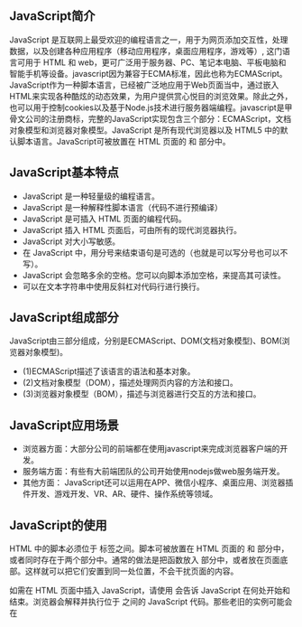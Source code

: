 ## JavaScript简介

JavaScript 是互联网上最受欢迎的编程语言之一，用于为网页添加交互性，处理数据，以及创建各种应用程序（移动应用程序，桌面应用程序，游戏等）, 这门语言可用于 HTML 和 web，更可广泛用于服务器、PC、笔记本电脑、平板电脑和智能手机等设备。javascript因为兼容于ECMA标准，因此也称为ECMAScript。JavaScript作为一种脚本语言，已经被广泛地应用于Web页面当中，通过嵌入HTML来实现各种酷炫的动态效果，为用户提供赏心悦目的浏览效果。除此之外，也可以用于控制cookies以及基于Node.js技术进行服务器端编程。javascript是甲骨文公司的注册商标，完整的JavaScript实现包含三个部分：ECMAScript，文档对象模型和浏览器对象模型。JavaScript 是所有现代浏览器以及 HTML5 中的默认脚本语言。JavaScript可被放置在 HTML 页面的 <body> 和 <head> 部分中。

## JavaScript基本特点

* JavaScript 是一种轻量级的编程语言。
* JavaScript 是一种解释性脚本语言（代码不进行预编译）
* JavaScript 是可插入 HTML 页面的编程代码。
* JavaScript 插入 HTML 页面后，可由所有的现代浏览器执行。
* JavaScript 对大小写敏感。
* 在 JavaScript 中，用分号来结束语句是可选的（也就是可以写分号也可以不写）。
* JavaScript 会忽略多余的空格。您可以向脚本添加空格，来提高其可读性。
* 可以在文本字符串中使用反斜杠对代码行进行换行。

## JavaScript组成部分

JavaScript由三部分组成，分别是ECMAScript、DOM(文档对象模型)、BOM(浏览器对象模型)。

* (1)ECMAScript描述了该语言的语法和基本对象。
* (2)文档对象模型（DOM），描述处理网页内容的方法和接口。
* (3)浏览器对象模型（BOM），描述与浏览器进行交互的方法和接口。

## JavaScript应用场景

* 浏览器方面：大部分公司的前端都在使用javascript来完成浏览器客户端的开发。
* 服务端方面：有些有大前端团队的公司开始使用nodejs做web服务端开发。
* 其他方面：  JavaScript还可以运用在APP、微信小程序、桌面应用、浏览器插件开发、游戏开发、VR、AR、硬件、操作系统等领域。

## JavaScript的使用

HTML 中的脚本必须位于 <script> 与 </script> 标签之间。脚本可被放置在 HTML 页面的 <body> 和 <head> 部分中，或者同时存在于两个部分中。通常的做法是把函数放入 <head> 部分中，或者放在页面底部。这样就可以把它们安置到同一处位置，不会干扰页面的内容。
  
如需在 HTML 页面中插入 JavaScript，请使用 <script> 标签。<script> 和 </script> 会告诉 JavaScript 在何处开始和结束。浏览器会解释并执行位于 <script> 和 </script>之间的 JavaScript 代码。那些老旧的实例可能会在 <script> 标签中使用 type="text/javascript"。现在已经不必这样做了。JavaScript 是所有现代浏览器以及 HTML5 中的默认脚本语言。
  
## JavaScript输出：

JavaScript 没有任何打印或者输出的函数。不过 JavaScript 可以通过不同的方式来输出数据：

* (1)使用 document.write() 方法将内容写到 HTML 文档中。

请使用 document.write() 仅仅向文档输出写内容。如果在文档已完成加载后执行 document.write，整个 HTML 页面将被覆盖。所谓的HTML文档加载，其实HTML文档是自上而下的加载HTML表示的內容，当整個页面內容都加载完毕之后，再调用document.write()这方法(function)会将显示的页面内容都清除掉，相当于重新加载。

* (2)使用 window.alert() 弹出警告框。
* (3)使用 innerHTML 写入到 HTML 元素。
* (4)使用 console.log() 写入到浏览器的控制台。

```
<script>
    a = 3;
    b = 4;
    c = a + b;
    console.log(c);
</script>
```

## JavaScript字面量

在JS中，一个字面量是一个常量，字面量的种类包括数字字面量、字符串字面量、表达式字面量、数组字面量、对象字面量、函数字面量。

* 数字（Number）字面量 可以是整数或者是小数，或者是科学计数(e)。
* 字符串（String）字面量 可以使用单引号或双引号。
* 表达式字面量 用于计算。如 5 + 6
* 数组（Array）字面量 定义一个数组。如：[40, 100, 1, 5, 25, 10]
* 对象（Object）字面量 定义一个对象。如：{firstName:"John", lastName:"Doe", age:50, eyeColor:"blue"}
* 函数（Function）字面量 定义一个函数。如：

```
function myFunction(a, b) { return a * b;}
```

## JavaScript 变量

在编程语言中，变量用于存储数据值。JavaScript 使用关键字 var 来定义变量， 使用等号来为变量赋值。变量可以通过变量名访问。在指令式语言中，变量通常是可变的。字面量是一个恒定的值。JavaScript 中，常用驼峰法的命名规则来命名变量。JavaScript具有隐含的全局概念，意味着你不声明的任何变量都会成为一个全局对象属性。

变量也能以 $ 和 _ 符号开头（不过我们不推荐这么做），一般变量以字母开头，变量名称对大小写敏感（y 和 Y 是不同的变量）。

```
var x, length; 
x = 5; 
length = 6;
```

可以在一条语句中声明很多变量。该语句以 var 开头，并使用逗号分隔变量即可。

```
var lastname="Doe", age=30, job="carpenter";
```

声明也可横跨多行：  

```
var lastname="Doe",        
age=30,        
job="carpenter";
```

在计算机程序中，经常会声明无值的变量。未使用值来声明的变量，其值实际上默认是 undefined。如果重新声明 JavaScript 变量，该变量的值不会丢失。在以下两条语句执行后，变量 carname 的值依然是 "Volvo"： 

```
var carname="Volvo";        
var carname;
```

全局变量是指在函数体外定义的变量或者在函数体内定义的无var的变量。全局变量可以在任意位置调用。

局部变量是指在函数体内通过关键字var定义的变量。局部变量的作用域是当前函数体内部。

变量作用域优先级是局部变量高于同名全局变量；参数变量高于同名全局变量；局部变量高于同名参数变量。

作用域链规则是内层函数可以访问外层函数的局部变量，但是外层函数不能访问内层函数的局部变量。

## JavaScript 操作符

操作符包括算数运算符("+ - * /")、赋值运算符("=")、位运算符(&、|、!)、条件运算符("==")、比较运算符("!="、">"、"<")等

## JavaScript 标识符

和其他任何编程语言一样，JavaScript 保留了一些标识符为自己所用。这些关键字在当前的语言版本中并没有使用，但在以后 JavaScript 扩展中会用到。

JavaScript 标识符必须以字母、下划线（_）或美元符（$）开始。后续的字符可以是字母、数字、下划线或美元符（数字是不允许作为首字符出现的，以便 JavaScript 可以轻易区分开标识符和数字）。

## JS数据类型：

JS数据类型包括字符串（String）、数字(Number)、布尔(Boolean)、数组(Array)、对象(Object)、空（Null）、未定义（Undefined）。JavaScript 拥有动态类型。这意味着相同的变量可用作不同的类型。

```
var x;               // x 为 undefined
var x = 5;           // 现在 x 为数字
var x = "John";      // 现在 x 为字符串
```

JavaScript 布尔只能有两个值：true 或 false。

**JavaScript 数组**

下面的代码创建名为 cars 的数组:

```
var cars=new Array();
 cars[0]="Saab";
 cars[1]="Volvo";
 cars[2]="BMW";
```

或者(condensed array)，如下：

```
var cars=new Array("Saab","Volvo","BMW");
```

或者(literal array)

```
var cars=["Saab","Volvo","BMW"];
```

**JavaScript 对象**

对象由花括号分隔。在括号内部，对象的属性以名称和值对的形式 (name : value) 来定义。属性由逗号分隔。

```
ar person={firstname:"John", lastname:"Doe", id:5566};
```

对象属性有两种寻址方式：

```
name=person.lastname;
name=person["lastname"];
```

**Undefined 和 Null

Undefined 这个值表示变量不含有值。使用var声明但未初始化的变量的默认值是Undefined。

null逻辑上表示一个空对象的指针。使用typeof检测时返回object。

由于undefined派生于null，因此在使用"=="比较时会返回ture。

**声明变量类型**

当您声明新变量时，可以使用关键词 "new" 来声明其类型。JavaScript 变量均为对象。当您声明一个变量时，就创建了一个新的对象。

```
var carname=new String;
 var x=      new Number;
 var y=      new Boolean;
 var cars=   new Array;
 var person= new Object;
```

## JavaScript 函数

在JavaScript中，函数即对象，可以随意地被程序操控，函数可以嵌套在其他函数中定义，这样可以访问它们被定义时所处的作用域中的任何变量。函数是由事件驱动的或者当它被调用时执行的可重复使用的代码块。函数就是包裹在花括号中的代码块，使用关键词 function来声明函数。

```
function functionname()
 {
    执行代码
 }
```

当调用该函数时，会执行函数内的代码。可以在某事件发生时直接调用函数（比如当用户点击按钮时），并且可由 JavaScript 在任何位置进行调用。JavaScript 对大小写敏感。关键词 function 必须是小写的，并且必须以与函数名称相同的大小写来调用函数。function 中的花括号是必需的，即使函数体内只包含一条语句，仍然必须使用花括号将其括起来。

## 调用带参数的函数

在调用函数时，您可以向其传递值，这些值被称为参数。这些参数可以在函数中使用。如果有多个参数，可以使用逗号 (,) 分隔。

```
function myFunction(var1,var2)
{
    //函数体
}
```

## 带有返回值的函数

使用 return 语句时，函数会停止执行，并返回指定的值。

```
function myFunction(a,b)
{
  var x=a*b;
  return x;
}
```

## 局部 JavaScript 变量、全局JavaScript变量及变量的声明周期

在 JavaScript 函数内部声明的变量（使用 var）是局部变量，所以只能在函数内部访问它。（该变量的作用域是局部的）。可以在不同的函数中使用名称相同的局部变量，因为只有声明过该变量的函数才能识别出该变量。局部变量比同名全局变量的优先级高，所以局部变量会隐藏同名的全局变量。

在函数外声明的变量是全局变量，网页上的所有脚本和函数都能访问它。

JavaScript 变量的生命期从它们被声明的时间开始。局部变量会在函数运行以后被删除。全局变量会在页面关闭后被删除。

需要注意的是，如果您把值赋给尚未声明的变量，该变量将被自动作为全局变量声明。

```
carname="Volvo";
```

将声明一个全局变量 carname，即使它在函数内执行。

在 ES6 中，提供了 let 关键字和 const 关键字。let 的声明方式与 var 相同，用 let 来代替 var 来声明变量，就可以把变量限制在当前代码块中。使用 const 声明的是常量，其值一旦被设定便不可被更改。


## JavaScript 事件

事件是可以被 JavaScript 侦测到的行为。HTML 事件是发生在 HTML 元素上的事情。当在 HTML 页面中使用 JavaScript 时， JavaScript 可以触发这些事件。HTML 事件可以是浏览器行为，也可以是用户行为。HTML 网页中的每个元素都可以产生某些可以触发 JavaScript 函数的事件。以下是 HTML 事件的实例：

* HTML 页面完成加载
* HTML input 字段改变时
* HTML 按钮被点击

在事件触发时 JavaScript 可以执行一些代码。HTML 元素中可以添加事件属性，使用 JavaScript 代码来添加 HTML 元素。

下面例子中，JavaScript 代码将修改 id="demo" 元素的内容。

```
<button onclick="getElementById('demo').innerHTML=Date()">现在的时间是?</button>
<p id="demo"></p>
```

下面例子，代码将修改自身元素的内容 (使用 this.innerHTML):

```
<button onclick="this.innerHTML=Date()">现在的时间是?</button>
```

JavaScript代码通常是几行代码。比较常见的是通过事件属性来调用：

```
<p>点击按钮执行 <em>displayDate()</em> 函数.</p>
<button onclick="displayDate()">点我</button>

<script>
function displayDate()
{
	document.getElementById("demo").innerHTML=Date();
}
</script>
<p id="demo"></p>
```

## 常见的HTML事件:

* onchange      HTML 元素改变
* onclick       用户点击 HTML 元素
* onmouseover   用户在一个HTML元素上移动鼠标
* onmouseout    用户从一个HTML元素上移开鼠标
* onkeydown     用户按下键盘按键
* onload        浏览器已完成页面的加载


## JavaScript 字符串

在 JavaScript 中，字符串写在单引号或双引号中。可以使用反斜杠 (\) 来转义 "Vikings" 字符串中的双引号，如下:

```
"We are the so-called \"Vikings\" from the north." 
```

通常， JavaScript 字符串是原始值，可以使用字符创建： var firstName = "John"。但我们也可以使用 new 关键字将字符串定义为一个对象：

```
var firstName = new String("John")
```

但是一般不要创建 String 对象。它会拖慢执行速度，并可能产生其他副作用。

**字符串属性和方法**

原始值字符串，如 "John", 没有属性和方法(因为他们不是对象)。原始值可以使用 JavaScript 的属性和方法，因为 JavaScript 在执行方法和属性时可以把原始值当作对象。

**字符串属性**：

* constructor	返回创建字符串属性的函数
* length		返回字符串的长度
* prototype	允许您向对象添加属性和方法


**字符串方法**如下:

* charAt()			返回指定索引位置的字符
* charCodeAt()			返回指定索引位置字符的 Unicode 值
* concat()			连接两个或多个字符串，返回连接后的字符串
* fromCharCode()		将指定的 Unicode 值转换为字符串
* indexOf()			返回字符串中检索指定字符第一次出现的位置
* lastIndexOf()			返回字符串中检索指定字符最后一次出现的位置
* localeCompare()		用本地特定的顺序来比较两个字符串
* match()			找到一个或多个正则表达式的匹配
* replace()			替换与正则表达式匹配的子串
* search()			检索与正则表达式相匹配的值
* slice()			提取字符串的片断，并在新的字符串中返回被提取的部分
* split()			把字符串分割为子字符串数组
* substr()			从起始索引号提取字符串中指定数目的字符
* substring()			提取字符串中两个指定的索引号之间的字符
* toLocaleLowerCase()		根据主机的语言环境把字符串转换为小写，只有几种语言（如土耳其语）具有地方特有的大小写映射
* toLocaleUpperCase()		根据主机的语言环境把字符串转换为大写，只有几种语言（如土耳其语）具有地方特有的大小写映射
* toLowerCase()			把字符串转换为小写
* toString()			返回字符串对象值
* toUpperCase()			把字符串转换为大写
* trim()			移除字符串首尾空白
* valueOf()			返回某个字符串对象的原始值

## JavaScript 运算符

* 算术运算符： +、 -、 *、 /、 %、++(自增)、--(自减) 
* 赋值运算符： +=、-=、*=、/=、%=
* 字符串连接运算符： "+"用于把文本值或字符串变量加起来（连接起来）
* 关系运算符：<、<=、>、>=、==、！=、===(比较两个运算数的返回值和数据类型是否相同)、!==(比较两个运算数的返回值和数据类型是否不同)
* 逻辑运算符：&&、||、!。JavaScript逻辑运算符的优先级是：！、&& 、||。
* 对象运算符：in、instanceof、new、delete、.和[]、()
* 位运算符：&、|
* 条件运算符(三元运算符)：?:

## JavaScript 类型转换

在 JavaScript 中有 5 种不同的数据类型：

* string
* number
* boolean
* object
* function

3 种对象类型：

* Object
* Date
* Array

2 个不包含任何值的数据类型：

* null
* undefined

**typeof 操作符**：可以使用 typeof 操作符来查看 JavaScript 变量的数据类型。

NaN 的数据类型是 number。数组(Array)的数据类型是 object。日期(Date)的数据类型为 object。null 的数据类型是 object。未定义变量的数据类型为 undefined。如果对象是 JavaScript Array 或 JavaScript Date ，我们就无法通过 typeof 来判断他们的类型，因为都是 返回 Object。

**constructor 属性**：constructor 属性返回所有 JavaScript 变量的构造函数。

可以使用 constructor 属性来查看对象是否为数组 (包含字符串 "Array")。代码如下：

```
<p>判断是否为数组。</p>
<p id="demo"></p>
<script>
var fruits = ["Banana", "Orange", "Apple", "Mango"];
document.getElementById("demo").innerHTML = isArray(fruits);
function isArray(myArray) {
    return myArray.constructor.toString().indexOf("Array") > -1;
}
</script>
```

可以使用 constructor 属性来查看是对象是否为日期 (包含字符串 "Date")，代码如下：

```
<p>判断是否为日期。</p>
<p id="demo"></p>
<script>
var myDate = new Date();
document.getElementById("demo").innerHTML = isDate(myDate);
function isDate(myDate) {
    return myDate.constructor.toString().indexOf("Date") > -1;
}
</script>
```
**将数字转换为字符串**

全局方法 String() 可以将数字转换为字符串。该方法可用于任何类型的数字，字母，变量，表达式。

```
<p> String() 方法可以将数字转换为字符串。</p>
<p id="demo"></p>
<script>
var x = 123;
document.getElementById("demo").innerHTML =
    String(x) + "<br>" +
    String(123) + "<br>" +
    String(100 + 23);
</script>
```
Number 方法 toString() 也是有同样的效果，可以将数字转换为字符串。

```
x.toString() 
(123).toString() 
(100 + 23).toString()
```

* toExponential()	把对象的值转换为指数计数法。
* toFixed()		把数字转换为字符串，结果的小数点后有指定位数的数字。
* toPrecision()		把数字格式化为指定的长度。

**将布尔值转换为字符串**

全局方法 String() 可以将布尔值转换为字符串。

```
String(false)        // 返回 "false"
String(true)         // 返回 "true"
```

Boolean 方法 toString() 也有相同的效果。

```
false.toString()     // 返回 "false"
true.toString()      // 返回 "true"
```

**将日期转换为字符串**

全局方法 String() 可以将日期转换为字符串:

```
String(Date())
```

日期转换为字符串的函数包括以下这些：

* getDate()		从 Date 对象返回一个月中的某一天 (1 ~ 31)。
* getDay()		从 Date 对象返回一周中的某一天 (0 ~ 6)。
* getFullYear()		从 Date 对象以四位数字返回年份。
* getHours()		返回 Date 对象的小时 (0 ~ 23)。
* getMilliseconds()	返回 Date 对象的毫秒(0 ~ 999)。
* getMinutes()		返回 Date 对象的分钟 (0 ~ 59)。
* getMonth()		从 Date 对象返回月份 (0 ~ 11)。
* getSeconds()		返回 Date 对象的秒数 (0 ~ 59)。
* getTime()		返回 1970 年 1 月 1 日至今的毫秒数。

**将字符串转换为数字**

全局方法 Number() 可以将字符串转换为数字。

```
Number("3.14")    // 返回 3.14
Number(" ")       // 返回 0 
Number("")        // 返回 0 
Number("99 88")   // 返回 NaN
```

其他字符串转为数字的方法：

```
parseFloat()	解析一个字符串，并返回一个浮点数。
parseInt()	解析一个字符串，并返回一个整数。
```

将布尔值转换为数字：全局方法 Number() 可将布尔值转换为数字。

```
Number(false)     // 返回 0
Number(true)      // 返回 1
```

**将日期转换为数字**：全局方法 Number() 可将日期转换为数字。

```
d = new Date(); 
Number(d)          // 返回 1404568027739
```

日期方法 getTime() 也有相同的效果。

```
d = new Date(); 
d.getTime()        // 返回 1404568027739
```

自动转换类型 Type Conversion：当 JavaScript 尝试操作一个 "错误" 的数据类型时，会自动转换为 "正确" 的数据类型。

自动转换为字符串：当你尝试输出一个对象或一个变量时 JavaScript 会自动调用变量的 toString() 方法。

```
document.getElementById("demo").innerHTML = myVar; 

// if myVar = {name:"Fjohn"}  // toString 转换为 "[object Object]"
// if myVar = [1,2,3,4]       // toString 转换为 "1,2,3,4"
// if myVar = new Date()      // toString 转换为 "Fri Jul 18 2014 09:08:55 GMT+0200"
```

数字和布尔值也经常相互转换:

```
// if myVar = 123             // toString 转换为 "123"
// if myVar = true            // toString 转换为 "true"
// if myVar = false           // toString 转换为 "false"
```

**null**

在 JavaScript 中 null 表示 "什么都没有"，是一个只有一个值的特殊类型，表示一个空对象引用。当设置为“null”时，可以用来清空对象。

```
var person = null; // 值为 null(空), 但类型为对象
```






